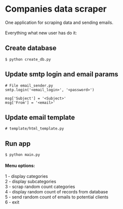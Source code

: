 # Companies data scraper 
One application for scraping data and sending emails.\
\
Everything what new user has do it:

## Create database 
```
$ python create_db.py
```

## Update smtp login and email params
```
# File email_sender.py
smtp.login('<email_login>', '<password>')

msg['Subject'] = '<Subject>'
msg['From'] = '<email>'
```

## Update email template 
```
# template/html_template.py
```
## Run app 
```
$ python main.py
```

#### Menu options:
1 - display categories\
2 - display subcategories\
3 - scrap random count categories\
4 - display random count of records from database\
5 - send random count of emails to potential clients\
6 - exit


                             
